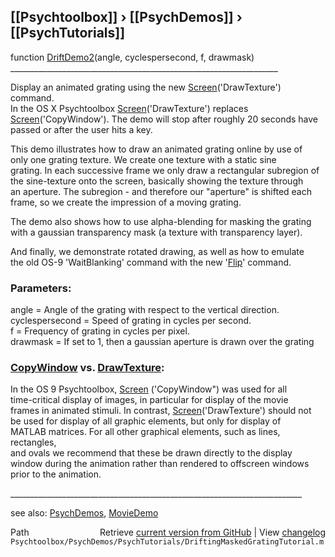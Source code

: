 ## [[Psychtoolbox]] &#8250; [[PsychDemos]] &#8250; [[PsychTutorials]]

function [DriftDemo2](DriftDemo2)(angle, cyclespersecond, f, drawmask)  
\_\_\_\_\_\_\_\_\_\_\_\_\_\_\_\_\_\_\_\_\_\_\_\_\_\_\_\_\_\_\_\_\_\_\_\_\_\_\_\_\_\_\_\_\_\_\_\_\_\_\_\_\_\_\_\_\_\_\_\_\_\_\_\_\_\_\_  
  
Display an animated grating using the new [Screen](Screen)('DrawTexture') command.  
In the OS X Psychtoolbox [Screen](Screen)('DrawTexture') replaces  
[Screen](Screen)('CopyWindow'). The demo will stop after roughly 20 seconds have  
passed or after the user hits a key.  
  
This demo illustrates how to draw an animated grating online by use of  
only one grating texture. We create one texture with a static sine  
grating. In each successive frame we only draw a rectangular subregion of  
the sine-texture onto the screen, basically showing the texture through  
an aperture. The subregion - and therefore our "aperture" is shifted each  
frame, so we create the impression of a moving grating.  
  
The demo also shows how to use alpha-blending for masking the grating  
with a gaussian transparency mask (a texture with transparency layer).  
  
And finally, we demonstrate rotated drawing, as well as how to emulate  
the old OS-9 'WaitBlanking' command with the new '[Flip](Flip)' command.  
  
### Parameters:  
  
angle = Angle of the grating with respect to the vertical direction.  
cyclespersecond = Speed of grating in cycles per second.  
f = Frequency of grating in cycles per pixel.  
drawmask = If set to 1, then a gaussian aperture is drawn over the grating  
  
### [CopyWindow](CopyWindow) vs. [DrawTexture](DrawTexture):  
  
In the OS 9 Psychtoolbox, [Screen](Screen) ('CopyWindow") was used for all  
time-critical display of images, in particular for display of the movie  
frames in animated stimuli. In contrast, [Screen](Screen)('DrawTexture') should not  
be used for display of all graphic elements,  but only for  display of  
MATLAB matrices.  For all other graphical elements, such as lines,  rectangles,  
and ovals we recommend that these be drawn directly to the  display  
window during the animation rather than rendered to offscreen  windows  
prior to the animation.  
  
\_\_\_\_\_\_\_\_\_\_\_\_\_\_\_\_\_\_\_\_\_\_\_\_\_\_\_\_\_\_\_\_\_\_\_\_\_\_\_\_\_\_\_\_\_\_\_\_\_\_\_\_\_\_\_\_\_\_\_\_\_\_\_\_\_\_\_\_\_\_\_\_\_  
  
see also: [PsychDemos](PsychDemos), [MovieDemo](MovieDemo)  




<div class="code_header" style="text-align:right;">
  <span style="float:left;">Path&nbsp;&nbsp;</span> <span class="counter">Retrieve <a href=
  "https://raw.github.com/Psychtoolbox-3/Psychtoolbox-3/beta/Psychtoolbox/PsychDemos/PsychTutorials/DriftingMaskedGratingTutorial.m">current version from GitHub</a> | View <a href=
  "https://github.com/Psychtoolbox-3/Psychtoolbox-3/commits/beta/Psychtoolbox/PsychDemos/PsychTutorials/DriftingMaskedGratingTutorial.m">changelog</a></span>
</div>
<div class="code">
  <code>Psychtoolbox/PsychDemos/PsychTutorials/DriftingMaskedGratingTutorial.m</code>
</div>

